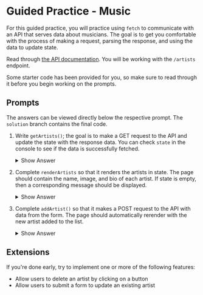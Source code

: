 # Guided Practice - Music

For this guided practice, you will practice using `fetch` to communicate with an API that serves data about musicians. The goal is to get you comfortable with the process of making a request, parsing the response, and using the data to update state.

Read through [the API documentation](https://fsa-crud-2aa9294fe819.herokuapp.com/api/). You will be working with the `/artists` endpoint.

Some starter code has been provided for you, so make sure to read through it before you begin working on the prompts.

## Prompts

The answers can be viewed directly below the respective prompt. The `solution` branch contains the final code.

1. Write `getArtists()`; the goal is to make a GET request to the API and update the state with the response data. You can check `state` in the console to see if the data is successfully fetched.

   <details>
   <summary>Show Answer</summary>

   ```js
   async function getArtists() {
     try {
       const response = await fetch(API_URL);
       const json = await response.json();
       state.artists = json.data;
     } catch (error) {
       console.error(error);
     }
   }
   ```

   </details>

1. Complete `renderArtists` so that it renders the artists in state. The page should contain the name, image, and bio of each artist. If state is empty, then a corresponding message should be displayed.

   <details>
   <summary>Show Answer</summary>

   ```js
   function renderArtists() {
     if (!state.artists.length) {
       artistList.innerHTML = "<li>No artists.</li>";
       return;
     }

     const artistCards = state.artists.map((artist) => {
       const li = document.createElement("li");
       li.innerHTML = `
         <h2>${artist.name}</h2>
         <img src="${artist.imageUrl}" alt="${artist.name}" />
         <p>${artist.description}</p>
       `;
       return li;
     });

     artistList.replaceChildren(...artistCards);
   }
   ```

   </details>

1. Complete `addArtist()` so that it makes a POST request to the API with data from the form. The page should automatically rerender with the new artist added to the list.

   <details>
   <summary>Show Answer</summary>

   ```js
   async function addArtist(event) {
     event.preventDefault();

     try {
       const response = await fetch(API_URL, {
         method: "POST",
         headers: { "Content-Type": "application/json" },
         body: JSON.stringify({
           name: addArtistForm.name.value,
           imageUrl: addArtistForm.imageUrl.value,
           description: addArtistForm.description.value,
         }),
       });

       if (!response.ok) {
         throw new Error("Failed to create artist");
       }

       render();
     } catch (error) {
       console.error(error);
     }
   }
   ```

   </details>

## Extensions

If you're done early, try to implement one or more of the following features:

- Allow users to delete an artist by clicking on a button
- Allow users to submit a form to update an existing artist
